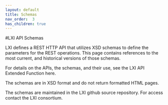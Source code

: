 ```yaml
---
layout: default
title: Schemas
nav_order:  3
has_children: true
---
```


#LXI API Schemas

LXI defines a REST HTTP API that utilizes XSD schemas to 
define the parameters for the REST operations. This page 
contains references to the most current, and historical 
versions of those schemas.

For details on the APIs, the schemas, and their use, see 
the LXI API Extended Function here.

The schemas are in XSD format and do not return formatted HTML pages.

The schemas are maintained in the LXI github source 
repository. For access contact the LXI consortium.


